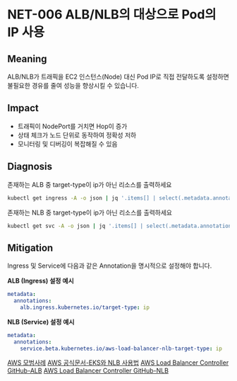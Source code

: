 # NET-006 ALB/NLB의 대상으로 Pod의 IP 사용

## Meaning
ALB/NLB가 트래픽을 EC2 인스턴스(Node) 대신 Pod IP로 직접 전달하도록 설정하면 불필요한 경유를 줄여 성능을 향상시킬 수 있습니다.

## Impact
- 트래픽이 NodePort를 거치면 Hop이 증가
- 상태 체크가 노드 단위로 동작하여 정확성 저하
- 모니터링 및 디버깅이 복잡해질 수 있음

## Diagnosis
존재하는 ALB 중 target-type이 ip가 아닌 리소스를 출력하세요

```bash
kubectl get ingress -A -o json | jq '.items[] | select(.metadata.annotations["alb.ingress.kubernetes.io/target-type"] != "ip")'
```

존재하는 NLB 중 target-type이 ip가 아닌 리소스를 출력하세요

```bash
kubectl get svc -A -o json | jq '.items[] | select(.metadata.annotations["service.beta.kubernetes.io/aws-load-balancer-nlb-target-type"] != "ip")'
```


## Mitigation
Ingress 및 Service에 다음과 같은 Annotation을 명시적으로 설정해야 합니다.

**ALB (Ingress) 설정 예시**
```yaml
metadata:
  annotations:
    alb.ingress.kubernetes.io/target-type: ip
```

**NLB (Service) 설정 예시**
```yaml
metadata:
  annotations:
    service.beta.kubernetes.io/aws-load-balancer-nlb-target-type: ip
```
[AWS 모범사례](https://docs.aws.amazon.com/eks/latest/best-practices/load-balancing.html)
[AWS 공식문서-EKS와 NLB 사용법](https://docs.aws.amazon.com/eks/latest/userguide/network-load-balancing.html)
[AWS Load Balancer Controller GitHub-ALB](https://kubernetes-sigs.github.io/aws-load-balancer-controller/latest/guide/ingress/annotations/#target-type)
[AWS Load Balancer Controller GitHub-NLB](https://kubernetes-sigs.github.io/aws-load-balancer-controller/v2.4/guide/service/annotations/)
